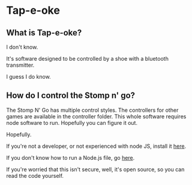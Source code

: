 # Tap-e-oke
## What is Tap-e-oke?


I don't know.


It's software designed to be controlled by a shoe with a bluetooth transmitter.


I guess I do know.

## How do I control the Stomp n' go?
The Stomp N' Go has multiple control styles. The controllers for other games are available in the controller folder. This whole software requires node software to run. Hopefully you can figure it out.

Hopefully.

If you're not a developer, or not experienced with node JS, install it [here](https://nodejs.org/en/).

If you don't know how to run a Node.js file, go [here](https://stackoverflow.com/questions/6737824/how-to-run-a-hello-js-file-in-node-js-on-windows).

If you're worried that this isn't secure, well, it's open source, so you can read the code yourself.
